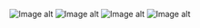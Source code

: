 ![Image alt](https://github.com/KorkishkoNastya/Lab1/raw/master/bootstrap/screen/1.png)
![Image alt](https://github.com/KorkishkoNastya/Lab1/raw/master/bootstrap/screen/2.png)
![Image alt](https://github.com/KorkishkoNastya/Lab1/raw/master/bootstrap/screen/3.png)
![Image alt](https://github.com/KorkishkoNastya/Lab1/raw/master/bootstrap/screen/4.png)